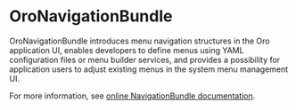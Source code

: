 # OroNavigationBundle

OroNavigationBundle introduces menu navigation structures in the Oro application UI, enables developers to define menus using YAML configuration files or menu builder services, and provides a possibility for application users to adjust existing menus in the system menu management UI.

For more information, see [online NavigationBundle documentation](https://doc.oroinc.com/bundles/platform/NavigationBundle/).